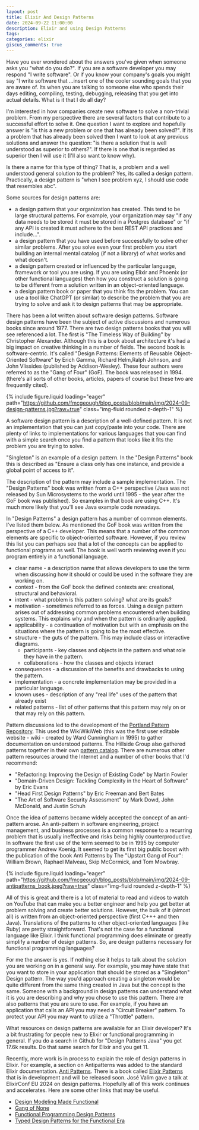 ```yaml
---
layout: post
title: Elixir And Design Patterns
date: 2024-09-22 11:00:00
description: Elixir and using Design Patterns
tags:
categories: elixir
giscus_comments: true
---
```


Have you ever wondered about the answers you've given when someone asks you "what do you do?". If you are a software developer you may respond "I write software". Or if you know your company's goals you might say "I write software that ...insert one of the cooler sounding goals that you are aware of. Its when you are talking to someone else who spends their days editing, compiling, testing, debugging, releasing that you get into actual details. What is it that I do all day?

I'm interested in how companies create new software to solve a non-trivial problem. From my perspective there are several factors that contribute to a successful effort to solve it. One question I want to explore and hopefully answer is "is this a new problem or one that has already been solved?". If its a problem that has already been solved then I want to look at any previous solutions and answer the question: "is there a solution that is well understood as superior to others?". If there is one that is regarded as superior then I will use it (I'll also want to know why).

Is there a name for this type of thing? That is, a problem and a well understood general solution to the problem? Yes, its called a design pattern. Practically, a design pattern is "when I see problem xyz, I should use code that resembles abc".

Some sources for design patterns are:

- a design pattern that your organization has created. This tend to be large structural patterns. For example, your organization may say "if any data needs to be stored it must be stored in a Postgres database" or "if any API is created it must adhere to the best REST API practices and include...".
- a design pattern that you have used before successfully to solve other similar problems. After you solve even your first problem you start building an internal mental catalog (if not a library) of what works and what doesn't.
- a design pattern created or influenced by the particular language, framework or tool you are using. If you are using Elixir and Phoenix (or other functional languages) then how you construct a solution is going to be different from a solution written in an object-oriented language.
- a design pattern book or paper that you think fits the problem. You can use a tool like ChatGPT (or similar) to describe the problem that you are trying to solve and ask it to design patterns that may be appropriate.

There has been a lot written about software design patterns. Software design patterns have been the subject of active discussions and numerous books since around 1977. There are two design patterns books that you will see referenced a lot. The first is "The Timeless Way of Building" by Christopher Alexander. Although this is a book about architecture it's had a big impact on creative thinking in a number of fields. The second book is software-centric. It's called "Design Patterns: Elements of Reusable Object-Oriented Software" by Erich Gamma, Richard Helm,Ralph Johnson, and John Vlissides (published by Addison-Wesley). These four authors were referred to as the "Gang of Four" (GoF). The book was released in 1994. (there's all sorts of other books, articles, papers of course but these two are frequently cited).

{% include figure.liquid loading="eager"
path="https://github.com/fmcgeough/blog_posts/blob/main/img/2024-09-design-patterns.jpg?raw=true"
class="img-fluid rounded z-depth-1" %}

A software design pattern is a description of a well-defined pattern. It is not an implementation that you can just copy/paste into your code. There are plenty of links to implementations for various languages that you can find with a simple search once you find a pattern that looks like it fits the problem you are trying to solve.

"Singleton" is an example of a design pattern. In the "Design Patterns" book this is described as "Ensure a class only has one instance, and provide a global point of access to it".

The description of the pattern may include a sample implementation. The "Design Patterns" book was written from a C++ perspective (Java was not released by Sun Microsystems to the world until 1995 - the year after the GoF book was published). So examples in that book are using C++. It's much more likely that you'll see Java example code nowadays.

In "Design Patterns" a design pattern has a number of common elements. I've listed them below. As mentioned the GoF book was written from the perspective of a C++ developer. This means that a number of the common elements are specific to object-oriented software. However, if you review this list you can perhaps see that a lot of the concepts can be applied to functional programs as well. The book is well worth reviewing even if you program entirely in a functional language.

- clear name - a description name that allows developers to use the term when discussing how it should or could be used in the software they are working on.
- context - from the GoF book the defined contexts are: creational, structural and behavioral.
- intent - what problem is this pattern solving? what are its goals?
- motivation - sometimes referred to as forces. Using a design pattern arises out of addressing common problems encountered when building systems. This explains why and when the pattern is ordinarily applied.
- applicability - a continuation of motivation but with an emphasis on the situations where the pattern is going to be the most effective.
- structure - the guts of the pattern. This may include class or interactive diagrams.
  - participants - key classes and objects in the pattern and what role they have in the pattern.
  - collaborations - how the classes and objects interact
- consequences - a discussion of the benefits and drawbacks to using the pattern.
- implementation - a concrete implementation may be provided in a particular language.
- known uses - description of any "real life" uses of the pattern that already exist
- related patterns - list of other patterns that this pattern may rely on or that may rely on this pattern.

Pattern discussions led to the development of the [Portland Pattern Repository](https://c2.com/ppr/titles.html). This used the WikiWikiWeb (this was the first user editable website - wiki - created by Ward Cunningham in 1995) to gather documentation on understood patterns. The Hillside Group also gathered patterns
together in their own [pattern catalog](https://hillside.net/patterns/patterns-catalog). There are numerous other pattern resources around the Internet and a number of other books that I'd recommend:

- "Refactoring: Improving the Design of Existing Code" by Martin Fowler
- "Domain-Driven Design: Tackling Complexity in the Heart of Software" by Eric Evans
- "Head First Design Patterns" by Eric Freeman and Bert Bates
- "The Art of Software Security Assessment" by Mark Dowd, John McDonald, and Justin Schuh

Once the idea of patterns became widely accepted the concept of an anti-pattern arose. An anti-pattern in software engineering, project management, and business processes is a common response to a recurring problem that is usually ineffective and risks being highly counterproductive. In software the first use of the term seemed to be in 1995 by computer programmer Andrew Koenig. It seemed to get its first big public boost with the publication of the book Anti Patterns by The "Upstart Gang of Four": William Brown, Raphael Malveau, Skip McCormick, and Tom Mowbray.

{% include figure.liquid loading="eager"
path="https://github.com/fmcgeough/blog_posts/blob/main/img/2024-09-antipatterns_book.jpeg?raw=true"
class="img-fluid rounded z-depth-1" %}

All of this is great and there is a lot of material to read and videos to watch on YouTube that can make you a better engineer and help you get better at problem solving and create better solutions. However, the bulk of it (almost all) is written from an object-oriented perspective (first C+++ and then Java). Translations of the patterns to other object-oriented languages (like Ruby) are pretty straightforward. That's not the case for a functional language like Elixir. I think functional programming does eliminate or greatly simplify a number of design patterns. So, are design patterns necessary for functional programming languages?

For me the answer is yes. If nothing else it helps to talk about the solution you are working on in a general way. For example, you may have state that you want to store in your application that should be stored as a "Singleton" Design pattern. The way you'd approach creating a singleton would be quite different from the same thing created in Java but the concept is the same. Someone with a background in design patterns can understand what it is you are describing and why you chose to use this pattern. There are also patterns that you are sure to use. For example, if you have an application that calls an API you may need a "Circuit Breaker" pattern. To protect your API you may want to utilize a "Throttle" pattern.

What resources on design patterns are available for an Elixir developer? It's a bit frustrating for people new to Elixir or functional programming in general. If you do a search in Github for "Design Patterns Java" you get 17.6k results. Do that same search for Elixir and you get 11.

Recently, more work is in process to explain the role of design patterns in Elixir. For example, a section on Antipatterns was added to the standard Elixir documentation. [Anti Patterns](https://hexdocs.pm/elixir/main/code-anti-patterns.html). There is a book called [Elixir Patterns](https://elixirpatterns.dev/) that is in development and will be released soon. José Valim gave a talk at ElixirConf EU 2024 on design patterns. Hopefully all of this work continues and accelerates. Here are some other links that may be useful.

- [Design Modeling Made Functional](https://pragprog.com/titles/swdddf/domain-modeling-made-functional/)
- [Gang of None](https://www.youtube.com/watch?v=agkXUp0hCW8)
- [Functional Programming Design Patterns](https://fsharpforfunandprofit.com/fppatterns/)
- [Typed Design Patterns for the Functional Era](https://arxiv.org/pdf/2307.07069)
